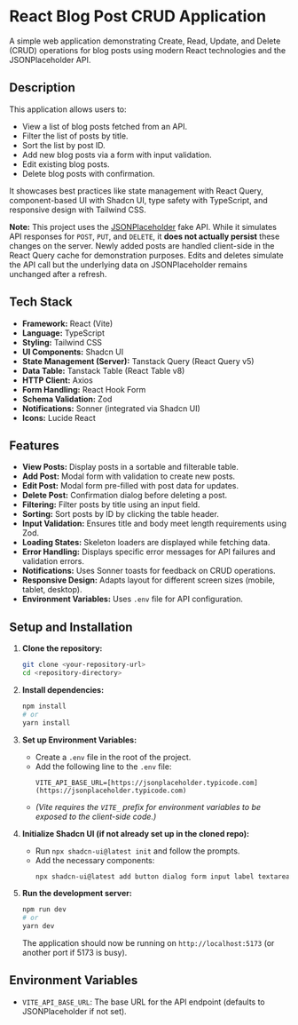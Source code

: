# React Blog Post CRUD Application

A simple web application demonstrating Create, Read, Update, and Delete (CRUD) operations for blog posts using modern React technologies and the JSONPlaceholder API.

## Description

This application allows users to:

* View a list of blog posts fetched from an API.
* Filter the list of posts by title.
* Sort the list by post ID.
* Add new blog posts via a form with input validation.
* Edit existing blog posts.
* Delete blog posts with confirmation.

It showcases best practices like state management with React Query, component-based UI with Shadcn UI, type safety with TypeScript, and responsive design with Tailwind CSS.

**Note:** This project uses the [JSONPlaceholder](https://jsonplaceholder.typicode.com/) fake API. While it simulates API responses for `POST`, `PUT`, and `DELETE`, it **does not actually persist** these changes on the server. Newly added posts are handled client-side in the React Query cache for demonstration purposes. Edits and deletes simulate the API call but the underlying data on JSONPlaceholder remains unchanged after a refresh.

## Tech Stack

* **Framework:** React (Vite)
* **Language:** TypeScript
* **Styling:** Tailwind CSS
* **UI Components:** Shadcn UI
* **State Management (Server):** Tanstack Query (React Query v5)
* **Data Table:** Tanstack Table (React Table v8)
* **HTTP Client:** Axios
* **Form Handling:** React Hook Form
* **Schema Validation:** Zod
* **Notifications:** Sonner (integrated via Shadcn UI)
* **Icons:** Lucide React

## Features

* **View Posts:** Display posts in a sortable and filterable table.
* **Add Post:** Modal form with validation to create new posts.
* **Edit Post:** Modal form pre-filled with post data for updates.
* **Delete Post:** Confirmation dialog before deleting a post.
* **Filtering:** Filter posts by title using an input field.
* **Sorting:** Sort posts by ID by clicking the table header.
* **Input Validation:** Ensures title and body meet length requirements using Zod.
* **Loading States:** Skeleton loaders are displayed while fetching data.
* **Error Handling:** Displays specific error messages for API failures and validation errors.
* **Notifications:** Uses Sonner toasts for feedback on CRUD operations.
* **Responsive Design:** Adapts layout for different screen sizes (mobile, tablet, desktop).
* **Environment Variables:** Uses `.env` file for API configuration.

## Setup and Installation

1.  **Clone the repository:**
    ```bash
    git clone <your-repository-url>
    cd <repository-directory>
    ```

2.  **Install dependencies:**
    ```bash
    npm install
    # or
    yarn install
    ```

3.  **Set up Environment Variables:**
    * Create a `.env` file in the root of the project.
    * Add the following line to the `.env` file:
        ```.env
        VITE_API_BASE_URL=[https://jsonplaceholder.typicode.com](https://jsonplaceholder.typicode.com)
        ```
    * *(Vite requires the `VITE_` prefix for environment variables to be exposed to the client-side code.)*

4.  **Initialize Shadcn UI (if not already set up in the cloned repo):**
    * Run `npx shadcn-ui@latest init` and follow the prompts.
    * Add the necessary components:
        ```bash
        npx shadcn-ui@latest add button dialog form input label textarea table dropdown-menu alert-dialog alert skeleton sonner
        ```

5.  **Run the development server:**
    ```bash
    npm run dev
    # or
    yarn dev
    ```
    The application should now be running on `http://localhost:5173` (or another port if 5173 is busy).

## Environment Variables

* `VITE_API_BASE_URL`: The base URL for the API endpoint (defaults to JSONPlaceholder if not set).



